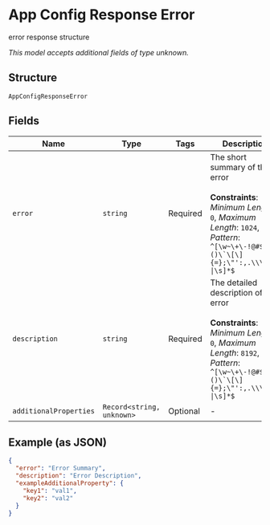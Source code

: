 
# App Config Response Error

error response structure

*This model accepts additional fields of type unknown.*

## Structure

`AppConfigResponseError`

## Fields

| Name | Type | Tags | Description |
|  --- | --- | --- | --- |
| `error` | `string` | Required | The short summary of the error<br><br>**Constraints**: *Minimum Length*: `0`, *Maximum Length*: `1024`, *Pattern*: ``^[\w~\+\-!@#$%^&*()\`\[\]{=};\"':,.\\\/<>?\|\s]*$`` |
| `description` | `string` | Required | The detailed description of the error<br><br>**Constraints**: *Minimum Length*: `0`, *Maximum Length*: `8192`, *Pattern*: ``^[\w~\+\-!@#$%^&*()\`\[\]{=};\"':,.\\\/<>?\|\s]*$`` |
| `additionalProperties` | `Record<string, unknown>` | Optional | - |

## Example (as JSON)

```json
{
  "error": "Error Summary",
  "description": "Error Description",
  "exampleAdditionalProperty": {
    "key1": "val1",
    "key2": "val2"
  }
}
```

